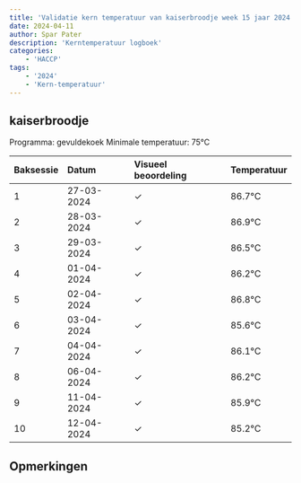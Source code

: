 ```yaml
---
title: 'Validatie kern temperatuur van kaiserbroodje week 15 jaar 2024'
date: 2024-04-11
author: Spar Pater
description: 'Kerntemperatuur logboek'
categories:
    - 'HACCP'
tags:
    - '2024'
    - 'Kern-temperatuur'
---
```


## kaiserbroodje

Programma: gevuldekoek
Minimale temperatuur: 75°C

| Baksessie | Datum | Visueel beoordeling | Temperatuur |
|:---|:---|:---|:---|
| 1 | 27-03-2024 | &check; | 86.7°C |
| 2 | 28-03-2024 | &check; | 86.9°C |
| 3 | 29-03-2024 | &check; | 86.5°C |
| 4 | 01-04-2024 | &check; | 86.2°C |
| 5 | 02-04-2024 | &check; | 86.8°C |
| 6 | 03-04-2024 | &check; | 85.6°C |
| 7 | 04-04-2024 | &check; | 86.1°C |
| 8 | 06-04-2024 | &check; | 86.2°C |
| 9 | 11-04-2024 | &check; | 85.9°C |
| 10 | 12-04-2024 | &check; | 85.2°C |

## Opmerkingen


